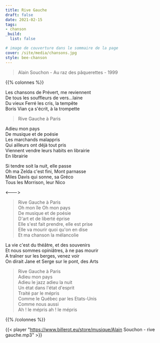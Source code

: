 ```yaml
---
title: Rive Gauche
draft: false 
date: 2021-02-15 
tags: 
- chanson
_build:
  list: false

# image de couverture dans le sommaire de la page
cover: /site/media/chansons.jpg
style: bee-chanson
---
```

> Alain Souchon - Au raz des pâquerettes - 1999
<!--more-->
{{% colonnes %}}

Les chansons de Prévert, me reviennent  
De tous les souffleurs de vers...laine  
Du vieux Ferré les cris, la tempête  
Boris Vian ça s'écrit, à la trompette  

>Rive Gauche à Paris  

Adieu mon pays  
De musique et de poésie  
Les marchands malappris  
Qui ailleurs ont déjà tout pris  
Viennent vendre leurs habits en librairie  
En librairie  

Si tendre soit la nuit, elle passe  
Oh ma Zelda c'est fini, Mont parnasse  
Miles Davis qui sonne, sa Gréco  
Tous les Morrison, leur Nico  

<--->

>Rive Gauche à Paris  
Oh mon île Oh mon pays  
De musique et de poésie  
D'art et de liberté éprise  
Elle s'est fait prendre, elle est prise  
Elle va mourir quoi qu'on en dise  
Et ma chanson la mélancolie  

La vie c'est du théâtre, et des souvenirs  
Et nous sommes opiniâtres, à ne pas mourir  
A traîner sur les berges, venez voir  
On dirait Jane et Serge sur le pont, des Arts  

>Rive Gauche à Paris  
Adieu mon pays  
Adieu le jazz adieu la nuit  
Un état dans l'état d'esprit  
Traité par le mépris  
Comme le Québec par les Etats-Unis  
Comme nous aussi  
Ah ! le mépris ah ! le mépris

{{% /colonnes %}}

{{< player "https://www.billerot.eu/store/musique/Alain Souchon - rive gauche.mp3" >}}
